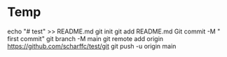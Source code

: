 # Temp
echo "# test" >> README.md
git init
git add README.md
Git commit -M  " first commit"
git branch -M main
git remote add origin https://github.com/scharffc/test/git
git push -u origin main
